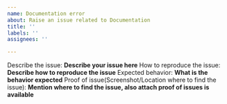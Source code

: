 ```yaml
---
name: Documentation error
about: Raise an issue related to Documentation
title: ''
labels: ''
assignees: ''

---
```


Describe the issue: **Describe your issue here**
How to reproduce the issue: **Describe how to reproduce the issue**
Expected behavior: **What is the behavior expected**
Proof of issue(Screenshot/Location where to find the issue): **Mention where to find the issue, also attach proof of issues is available**
